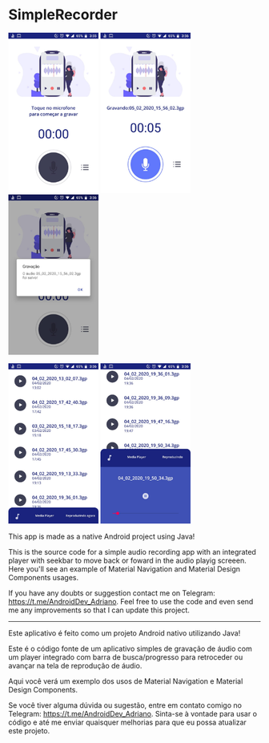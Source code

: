 # SimpleRecorder

<img src="images/screenshot_01.jpeg" width="180" height="320"/> <img src="images/screenshot_02.jpeg" width="180" height="320"/>
<img src="images/screenshot_03.jpeg" width="180" height="320"/>

<img src="images/screenshot_04.jpeg" width="180" height="320"/> <img src="images/screenshot_05.jpeg" width="180" height="320"/>


This app is made as a native Android project using Java!

This is the source code for a simple audio recording app with an integrated player with seekbar to move back or foward in the audio playig screeen.
Here you'll see an example of Material Navigation and Material Design Components usages.

If you have any doubts or suggestion contact me on Telegram: https://t.me/AndroidDev_Adriano.
Feel free to use the code and even send me any improvements so that I can update this project.


__________________________________________________________________________________________________________________________________________


Este aplicativo é feito como um projeto Android nativo utilizando Java!

Este é o código fonte de um aplicativo simples de gravação de áudio com um player integrado com barra de busca/progresso para retroceder ou avançar na tela de reprodução de áudio.


Aqui você verá um exemplo dos usos de Material Navigation e Material Design Components.

Se você tiver alguma dúvida ou sugestão, entre em contato comigo no Telegram: https://t.me/AndroidDev_Adriano.
Sinta-se à vontade para usar o código e até me enviar quaisquer melhorias para que eu possa atualizar este projeto.
